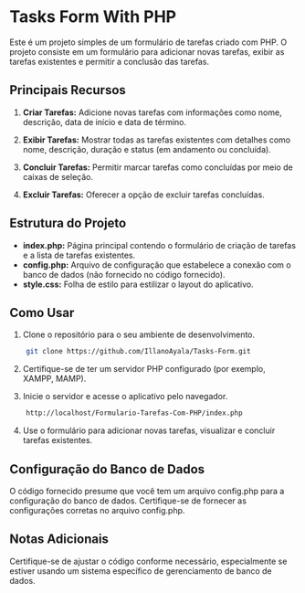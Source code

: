 # Tasks Form With PHP

Este é um projeto simples de um formulário de tarefas criado com PHP. O projeto consiste em um formulário para adicionar novas tarefas, exibir as tarefas existentes e permitir a conclusão das tarefas.

## Principais Recursos

1. **Criar Tarefas:** Adicione novas tarefas com informações como nome, descrição, data de início e data de término.

2. **Exibir Tarefas:** Mostrar todas as tarefas existentes com detalhes como nome, descrição, duração e status (em andamento ou concluída).

3. **Concluir Tarefas:** Permitir marcar tarefas como concluídas por meio de caixas de seleção.

4. **Excluir Tarefas:** Oferecer a opção de excluir tarefas concluídas.

## Estrutura do Projeto

- **index.php:** Página principal contendo o formulário de criação de tarefas e a lista de tarefas existentes.
- **config.php:** Arquivo de configuração que estabelece a conexão com o banco de dados (não fornecido no código fornecido).
- **style.css:** Folha de estilo para estilizar o layout do aplicativo.

## Como Usar

1. Clone o repositório para o seu ambiente de desenvolvimento.

```bash
    git clone https://github.com/IllanoAyala/Tasks-Form.git
```

2. Certifique-se de ter um servidor PHP configurado (por exemplo, XAMPP, MAMP).

3. Inicie o servidor e acesse o aplicativo pelo navegador. 

```bash
    http://localhost/Formulario-Tarefas-Com-PHP/index.php
```

4. Use o formulário para adicionar novas tarefas, visualizar e concluir tarefas existentes.

## Configuração do Banco de Dados

O código fornecido presume que você tem um arquivo config.php para a configuração do banco de dados. Certifique-se de fornecer as configurações corretas no arquivo config.php.

## Notas Adicionais

Certifique-se de ajustar o código conforme necessário, especialmente se estiver usando um sistema específico de gerenciamento de banco de dados.

